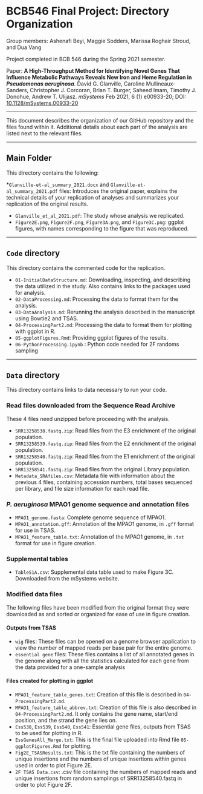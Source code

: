 # BCB546 Final Project: Directory Organization

Group members: Ashenafi Beyi, Maggie Sodders, Marissa Roghair Stroud, and Dua Vang

Project completed in BCB 546 during the Spring 2021 semester. 

Paper: **A High-Throughput Method for Identifying Novel Genes That Influence Metabolic Pathways Reveals New Iron and Heme Regulation in _Pseudomonas aeruginosa_**. David G. Glanville, Caroline Mullineaux-Sanders, Christopher J. Corcoran, Brian T. Burger, Saheed Imam, Timothy J. Donohue, Andrew T. Ulijasz. *mSystems* Feb 2021, 6 (1) e00933-20; DOI: [10.1128/mSystems.00933-20](https://msystems.asm.org/content/6/1/e00933-20)

---

This document describes the organization of our GitHub repository and the files found within it. Additional details about each part of the analysis are listed next to the relevant files. 

---

## Main Folder

This directory contains the following:

*`Glanville-et-al_summary_2021.docx` and `Glanville-et-al_summary_2021.pdf` files: Introduces the original paper, explains the technical details of your replication of analyses and summarizes your replication of the original results. 
* `Glanville_et_al_2021.pdf`: The study whose analysis we replicated. 
* `Figure2E.png`, `Figure2F.png`, `Figure3A.png`, and `Figure3C.png`: ggplot figures, with names corresponding to the figure that was reproduced. 

---
## `Code` directory 
This directory contains the commented code for the replication.

* `01-InitialDataStructure.md`: Downloading, inspecting, and describing the data utilized in the study. Also contains links to the packages used for analysis. 
* `02-DataProcessing.md`: Processing the data to format them for the analysis. 
* `03-DataAnalysis.md`: Rerunning the analysis described in the manuscript using Bowtie2 and TSAS. 
* `04-ProcessingPart2.md`: Processing the data to format them for plotting with ggplot in R. 
* `05-ggplotFigures.Rmd`: Providing ggplot figures of the results.
* `06-PythonProcessing.ipynb` : Python code needed for 2F randoms sampling 



---
## `Data` directory 
This directory contains links to data necessary to run your code.

### Read files downloaded from the Sequence Read Archive 

These 4 files need unzipped before proceeding with the analysis.

* `SRR13258538.fastq.zip`: Read files from the E3 enrichment of the original population. 
* `SRR13258539.fastq.zip`: Read files from the E2 enrichment of the original population. 
* `SRR13258540.fastq.zip`: Read files from the E1 enrichment of the original population. 
* `SRR13258541.fastq.zip`: Read files from the original Library population. 
* `Metadata_SRAfiles.csv`: Metadata file with information about the previous 4 files, containing accession numbers, total bases sequenced per library, and file size information for each read file. 

### *P. aeruginosa* MPAO1 genome sequence and annotation files

* `MPAO1_genome.fasta`: Complete genome sequence of MPAO1.
* `MPAO1_annotation.gff`: Annotation of the MPAO1 genome, in `.gff` format for use in TSAS. 
* `MPAO1_feature_table.txt`: Annotation of the MPAO1 genome, in `.txt` format for use in figure creation. 

### Supplemental tables 

* `TableS1A.csv`: Supplemental data table used to make Figure 3C. Downloaded from the mSystems website.

### Modified data files

The following files have been modified from the original format they were downloaded as and sorted or organized for ease of use in figure creation. 

#### Outputs from TSAS

* `wig` files: These files can be opened on a genome browser application to view the number of mapped reads per base pair for the entire genome. 
* `essential gene` files: These files contains a list of all annotated genes in the genome along with all the statistics calculated for each gene from the data provided for a one-sample analysis 

#### Files created for plotting in ggplot

* `MPAO1_feature_table_genes.txt`: Creation of this file is described in `04-ProcessingPart2.md`.  
* `MPAO1_feature_table_abbrev.txt`: Creation of this file is also described in `04-ProcessingPart2.md`. It only contains the gene name, start/end position, and the strand the gene lies on. 
* `Ess538`, `Ess539`, `Ess540`, `Ess541`: Essential gene files, outputs from TSAS to be used for plotting in R.
* `EssGenesAll_Merge.txt`: This is the final file uploaded into Rmd file `05-ggplotFigures.Rmd` for plotting.
* `Fig2E_TSASResults.txt`: This is the txt file containing the numbers of unique insertions and the numbers of unique insertions within genes used in order to plot Figure 2E. 
* `2F TSAS Data.csv`: .csv file containing the numbers of mapped reads and unique insertions from random samplings of SRR13258540.fastq in order to plot Figure 2F. 
